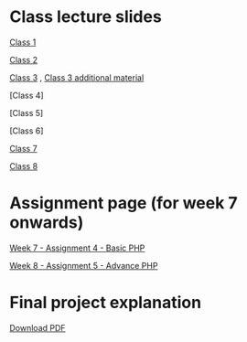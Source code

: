 # Class lecture slides
[Class 1](week1.pdf)

[Class 2](week%2.pdf)

[Class 3](lectureslides/Week3%20Lecture%20PDF/2024_class3.pdf) ,
[Class 3 additional material](lectureslides/Week3%20Lecture%20PDF/2024_class3_fullreference.pdf)

[Class 4]

[Class 5]

[Class 6]

[Class 7](2024_class7_PHP1.pdf)

[Class 8](2024_class8_PHP2.pdf)

# Assignment page (for week 7 onwards)
[Week 7 - Assignment 4 - Basic PHP](lectureslides/Assignment-4)

[Week 8 - Assignment 5 - Advance PHP](lectureslides/week8%lecture/readme.md)

# Final project explanation
[Download PDF](finalproject-explanation.pdf)
